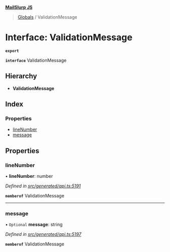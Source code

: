 **[MailSlurp JS](../README.md)**

> [Globals](../README.md) / ValidationMessage

# Interface: ValidationMessage

**`export`** 

**`interface`** ValidationMessage

## Hierarchy

* **ValidationMessage**

## Index

### Properties

* [lineNumber](validationmessage.md#linenumber)
* [message](validationmessage.md#message)

## Properties

### lineNumber

•  **lineNumber**: number

*Defined in [src/generated/api.ts:5191](https://github.com/mailslurp/mailslurp-client/blob/b27590b/src/generated/api.ts#L5191)*

**`memberof`** ValidationMessage

___

### message

• `Optional` **message**: string

*Defined in [src/generated/api.ts:5197](https://github.com/mailslurp/mailslurp-client/blob/b27590b/src/generated/api.ts#L5197)*

**`memberof`** ValidationMessage
